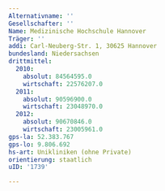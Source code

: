 ```yaml
---
Alternativname: ''
Gesellschafter: ''
Name: Medizinische Hochschule Hannover
Träger: ''
addi: Carl-Neuberg-Str. 1, 30625 Hannover
bundesland: Niedersachsen
drittmittel:
  2010:
    absolut: 84564595.0
    wirtschaft: 22576207.0
  2011:
    absolut: 90596900.0
    wirtschaft: 23048970.0
  2012:
    absolut: 90670846.0
    wirtschaft: 23005961.0
gps-la: 52.383.767
gps-lo: 9.806.692
hs-art: Unikliniken (ohne Private)
orientierung: staatlich
uID: '1739'

---
```


